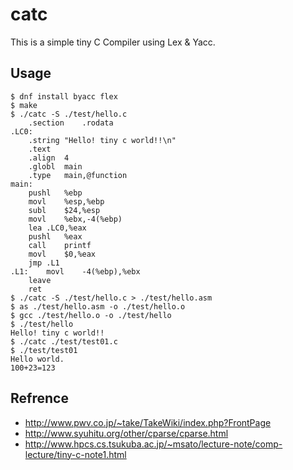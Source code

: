 # catc

This is a simple tiny C Compiler using Lex & Yacc.

## Usage

	$ dnf install byacc flex
	$ make
	$ ./catc -S ./test/hello.c
		.section	.rodata
	.LC0:
		.string	"Hello! tiny c world!!\n"
		.text
		.align	4
		.globl	main
		.type	main,@function
	main:
		pushl	%ebp
		movl	%esp,%ebp
		subl	$24,%esp
		movl	%ebx,-4(%ebp)
		lea	.LC0,%eax
		pushl	%eax
		call	printf
		movl	$0,%eax
		jmp	.L1
	.L1:	movl	-4(%ebp),%ebx
		leave
		ret
	$ ./catc -S ./test/hello.c > ./test/hello.asm
	$ as ./test/hello.asm -o ./test/hello.o
	$ gcc ./test/hello.o -o ./test/hello
	$ ./test/hello
	Hello! tiny c world!!
	$ ./catc ./test/test01.c
	$ ./test/test01
	Hello world.
	100+23=123

## Refrence
- http://www.pwv.co.jp/~take/TakeWiki/index.php?FrontPage
- http://www.syuhitu.org/other/cparse/cparse.html
- http://www.hpcs.cs.tsukuba.ac.jp/~msato/lecture-note/comp-lecture/tiny-c-note1.html
